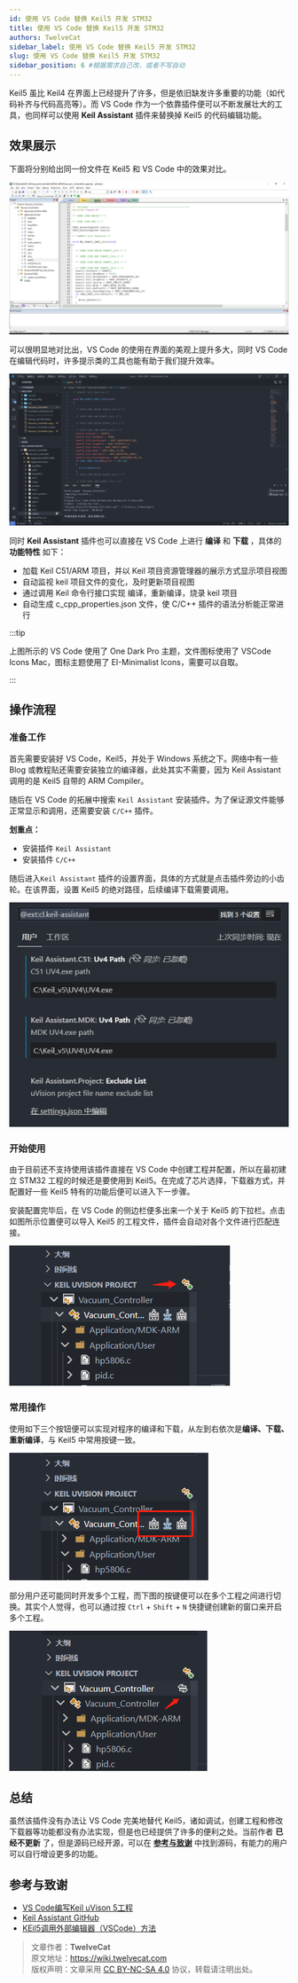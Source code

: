 ```yaml
---
id: 使用 VS Code 替换 Keil5 开发 STM32
title: 使用 VS Code 替换 Keil5 开发 STM32
authors: TwelveCat
sidebar_label: 使用 VS Code 替换 Keil5 开发 STM32
slug: 使用 VS Code 替换 Keil5 开发 STM32
sidebar_position: 6 #根据需求自己改，或者不写自动
---
```


Keil5 虽比 Keil4 在界面上已经提升了许多，但是依旧缺发许多重要的功能（如代码补齐与代码高亮等）。而 VS Code 作为一个依靠插件便可以不断发展壮大的工具，也同样可以使用 **Keil Assistant** 插件来替换掉 Keil5 的代码编辑功能。

## 效果展示

下面将分别给出同一份文件在 Keil5 和 VS Code 中的效果对比。

![Keil5 效果图](./../static/img/Keil5_VSCode/Keil5_usart.png)

可以很明显地对比出，VS Code 的使用在界面的美观上提升多大，同时 VS Code 在编辑代码时，许多提示类的工具也能有助于我们提升效率。

![VS Code 效果图](./../static/img/Keil5_VSCode/VSCode_usart.png)

同时 **Keil Assistant** 插件也可以直接在 VS Code 上进行 **编译** 和 **下载** ，具体的 **功能特性** 如下：
- 加载 Keil C51/ARM 项目，并以 Keil 项目资源管理器的展示方式显示项目视图
- 自动监视 keil 项目文件的变化，及时更新项目视图
- 通过调用 Keil 命令行接口实现 编译，重新编译，烧录 keil 项目
- 自动生成 c_cpp_properties.json 文件，使 C/C++ 插件的语法分析能正常进行

:::tip

上图所示的 VS Code 使用了 One Dark Pro 主题，文件图标使用了 VSCode Icons Mac，图标主题使用了 EI-Minimalist Icons，需要可以自取。

:::

## 操作流程

### 准备工作
首先需要安装好 VS Code，Keil5，并处于 Windows 系统之下。网络中有一些 Blog 或教程贴还需要安装独立的编译器，此处其实不需要，因为 Keil Assistant 调用的是 Keil5 自带的 ARM Compiler。

随后在 VS Code 的拓展中搜索 `Keil Assistant` 安装插件。为了保证源文件能够正常显示和调用，还需要安装 `C/C++` 插件。

**划重点：**
- 安装插件 `Keil Assistant`
- 安装插件 `C/C++`
  
随后进入`Keil Assistant` 插件的设置界面，具体的方式就是点击插件旁边的小齿轮。在该界面，设置 Keil5 的绝对路径，后续编译下载需要调用。

![Keil Assistant Setting](./../static/img/Keil5_VSCode/Keil%20Assistant%20Setting.png)

### 开始使用

由于目前还不支持使用该插件直接在 VS Code 中创建工程并配置，所以在最初建立 STM32 工程的时候还是要使用到 Keil5。在完成了芯片选择，下载器方式，并配置好一些 Keil5 特有的功能后便可以进入下一步骤。

安装配置完毕后，在 VS Code 的侧边栏便多出来一个关于 Keil5 的下拉栏。点击如图所示位置便可以导入 Keil5 的工程文件，插件会自动对各个文件进行匹配连接。

![Keil Assistant Input](./../static/img/Keil5_VSCode/Keil%20Assistant%20Input.png)

### 常用操作

使用如下三个按钮便可以实现对程序的编译和下载，从左到右依次是**编译、下载、重新编译**，与 Keil5 中常用按键一致。

![Keil Assistant Download](./../static/img/Keil5_VSCode/Keil%20Assistant%20Download.png)

部分用户还可能同时开发多个工程，而下图的按键便可以在多个工程之间进行切换。其实个人觉得，也可以通过按 `Ctrl` + `Shift` + `N` 快捷键创建新的窗口来开启多个工程。

![Keil Assistant Change](./../static/img/Keil5_VSCode/Keil%20Assistant%20change.png)

## 总结

虽然该插件没有办法让 VS Code 完美地替代 Keil5，诸如调试，创建工程和修改下载器等功能都没有办法实现，但是也已经提供了许多的便利之处。当前作者 **已经不更新** 了，但是源码已经开源，可以在 **[参考与致谢](#参考与致谢)** 中找到源码，有能力的用户可以自行增设更多的功能。

## 参考与致谢

- [VS Code编写Keil uVison 5工程](https://blog.csdn.net/weixin_43576926/article/details/107736692)
- [Keil Assistant GitHub](https://github.com/github0null/keil-assistant)
- [KEil5调用外部编辑器（VSCode）方法](https://blog.csdn.net/xiaowu___/article/details/103308890)


> 文章作者：**TwelveCat**  
> 原文地址：<https://wiki.twelvecat.com>  
> 版权声明：文章采用 [CC BY-NC-SA 4.0](https://creativecommons.org/licenses/by-nc-sa/4.0/deed.zh) 协议，转载请注明出处。